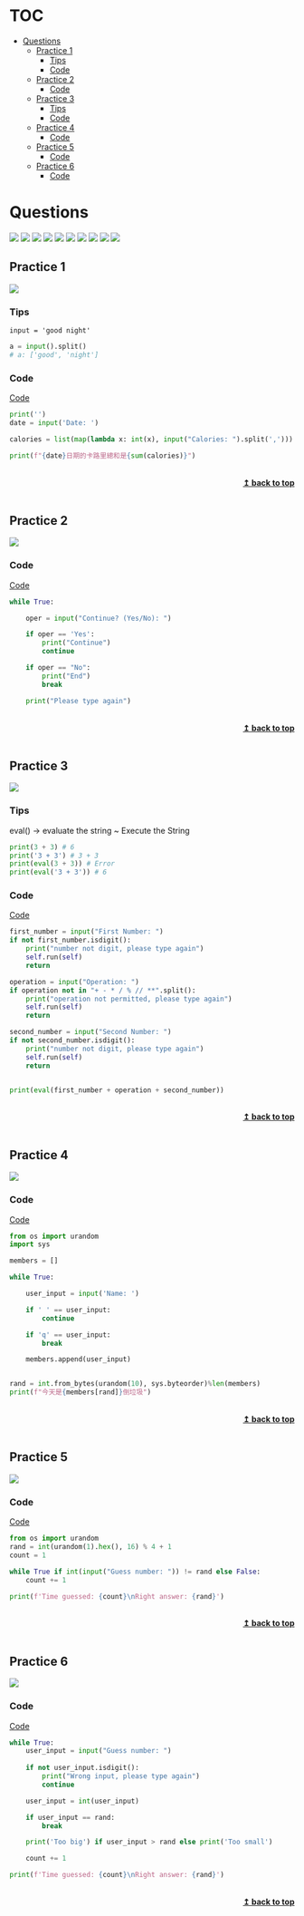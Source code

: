 # TOC
- [Questions](#questions)
  * [Practice 1](#practice-1)
    + [Tips](#tips)
    + [Code](#code)
  * [Practice 2](#practice-2)
    + [Code](#code-1)
  * [Practice 3](#practice-3)
    + [Tips](#tips-1)
    + [Code](#code-2)
  * [Practice 4](#practice-4)
    + [Code](#code-3)
  * [Practice 5](#practice-5)
    + [Code](#code-4)
  * [Practice 6](#practice-6)
    + [Code](#code-5)

# Questions

![](../../img/python_intro/01.png)
![](../../img/python_intro/02.png)
![](../../img/python_intro/04.png)
![](../../img/python_intro/06.png)
![](../../img/python_intro/07.png)
![](../../img/python_intro/08.png)
![](../../img/python_intro/09.png)
![](../../img/python_intro/10.png)
![](../../img/python_intro/11.png)
![](../../img/python_intro/12.png)


## Practice 1

![](../../img/python_intro/03.png)

### Tips

`input = 'good night'`

```python
a = input().split()
# a: ['good', 'night']
```

### Code

[Code](calory.py)

```python
print('')
date = input('Date: ')

calories = list(map(lambda x: int(x), input("Calories: ").split(',')))

print(f"{date}日期的卡路里總和是{sum(calories)}")
```

<br/>
<div align="right">
    <b><a href="#toc">↥ back to top</a></b>
</div>
<br/>

## Practice 2

![](../../img/python_intro/05.png)

### Code

[Code](userInput.py)

```python
while True:

    oper = input("Continue? (Yes/No): ")

    if oper == 'Yes':
        print("Continue")
        continue

    if oper == "No":
        print("End")
        break

    print("Please type again")
```
<br/>
<div align="right">
    <b><a href="#toc">↥ back to top</a></b>
</div>
<br/>

## Practice 3

![](../../img/python_intro/13.png)

### Tips

eval() -> evaluate the string
~   Execute the String

```python
print(3 + 3) # 6
print('3 + 3') # 3 + 3
print(eval(3 + 3)) # Error
print(eval('3 + 3')) # 6
```

### Code

[Code](calculator.py)

```python
first_number = input("First Number: ")
if not first_number.isdigit():
    print("number not digit, please type again")
    self.run(self)
    return

operation = input("Operation: ")
if operation not in "+ - * / % // **".split():
    print("operation not permitted, please type again")
    self.run(self)
    return

second_number = input("Second Number: ")
if not second_number.isdigit():
    print("number not digit, please type again")
    self.run(self)
    return


print(eval(first_number + operation + second_number))
```

<br/>
<div align="right">
    <b><a href="#toc">↥ back to top</a></b>
</div>
<br/>

## Practice 4

![](../../img/python_intro/14.png)

### Code

[Code](duty.py)

```python
from os import urandom
import sys

members = []

while True:

    user_input = input('Name: ')

    if ' ' == user_input:
        continue 

    if 'q' == user_input:
        break 

    members.append(user_input)


rand = int.from_bytes(urandom(10), sys.byteorder)%len(members)
print(f"今天是{members[rand]}倒垃圾")
```

<br/>
<div align="right">
    <b><a href="#toc">↥ back to top</a></b>
</div>
<br/>

## Practice 5

![](../../img/python_intro/15.png)

### Code 

[Code](guess.py)

```python
from os import urandom
rand = int(urandom(1).hex(), 16) % 4 + 1
count = 1

while True if int(input("Guess number: ")) != rand else False:
    count += 1

print(f'Time guessed: {count}\nRight answer: {rand}')
```
<br/>
<div align="right">
    <b><a href="#toc">↥ back to top</a></b>
</div>
<br/>

## Practice 6

![](../../img/python_intro/16.png)

### Code

[Code](guess_revange.py)

```python
while True:
    user_input = input("Guess number: ")
    
    if not user_input.isdigit():
        print("Wrong input, please type again")
        continue

    user_input = int(user_input)

    if user_input == rand:
        break

    print('Too big') if user_input > rand else print('Too small')

    count += 1

print(f'Time guessed: {count}\nRight answer: {rand}')
```

<br/>
<div align="right">
    <b><a href="#toc">↥ back to top</a></b>
</div>
<br/>